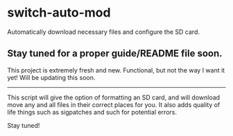 # switch-auto-mod
Automatically download necessary files and configure the SD card.


## Stay tuned for a proper guide/README file soon. 
This project is extremely fresh and new. Functional, but not the way I want it yet! Will be updating this soon.

---

This script will give the option of formatting an SD card, and will download move any and all files in their correct places for you. It also adds quality of life things such as sigpatches and such for potential errors.

Stay tuned!
